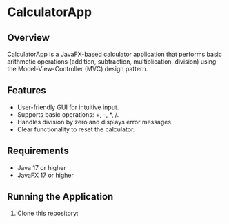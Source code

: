 # CalculatorApp

## Overview
CalculatorApp is a JavaFX-based calculator application that performs basic arithmetic operations (addition, subtraction, multiplication, division) using the Model-View-Controller (MVC) design pattern.

## Features
- User-friendly GUI for intuitive input.
- Supports basic operations: +, -, *, /.
- Handles division by zero and displays error messages.
- Clear functionality to reset the calculator.

## Requirements
- Java 17 or higher
- JavaFX 17 or higher

## Running the Application
1. Clone this repository:
